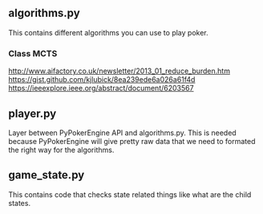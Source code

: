 ## algorithms.py
This contains different algorithms you can use to play poker.

### Class MCTS
http://www.aifactory.co.uk/newsletter/2013_01_reduce_burden.htm
https://gist.github.com/kjlubick/8ea239ede6a026a61f4d
https://ieeexplore.ieee.org/abstract/document/6203567

## player.py
Layer between PyPokerEngine API and algorithms.py. This is needed because PyPokerEngine will give pretty raw data that we need to formated the right way for the algorithms.


## game_state.py
This contains code that checks state related things like what are the child states.
